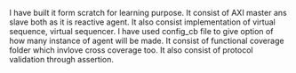 I have built it form scratch for learning purpose.
It consist of AXI master ans slave both as it is reactive agent.
It also consist implementation of virtual sequence, virtual sequencer.
I have used config_cb file to give option of how many instance of agent will be made.
It consist of functional coverage folder which invlove cross coverage too.
It also consist of protocol validation through assertion.
